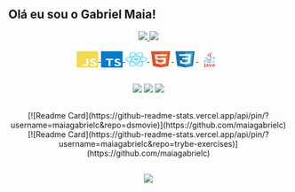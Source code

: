 ## Olá eu sou o Gabriel Maia!
<div align="center">
  <a href="https://github.com/maiagabrielc">
  <img height="180em" src="https://github-readme-stats.vercel.app/api?username=maiagabrielc&show_icons=true&theme=highcontrast&include_all_commits=true&count_private=true"/>
  <img height="180em" src="https://github-readme-stats.vercel.app/api/top-langs/?username=maiagabrielc&layout=compact&langs_count=7&theme=great-gatsby"/>
</div>
<div style="display: inline_block" align="center"><br>
  <img align="center" alt="Gabriel-Js" height="30" width="40" src="https://raw.githubusercontent.com/devicons/devicon/master/icons/javascript/javascript-plain.svg">
  <img align="center" alt="Gabriel-Ts" height="30" width="40" src="https://raw.githubusercontent.com/devicons/devicon/master/icons/typescript/typescript-plain.svg">
  <img align="center" alt="Gabriel-React" height="30" width="40" src="https://raw.githubusercontent.com/devicons/devicon/master/icons/react/react-original.svg">
  <img align="center" alt="Gabriel-HTML" height="30" width="40" src="https://raw.githubusercontent.com/devicons/devicon/master/icons/html5/html5-original.svg">
  <img align="center" alt="Gabriel-CSS" height="30" width="40" src="https://raw.githubusercontent.com/devicons/devicon/master/icons/css3/css3-original.svg">
  <img align="center" alt="Gabriel-Java" height="30" width="40" src="https://raw.githubusercontent.com/devicons/devicon/master/icons/java/java-original-wordmark.svg">

</div>
  
  ##
 
<div align="center"> 
  <a href = "mailto:maiagabrielc@gmail.com"><img src="https://img.shields.io/badge/-Gmail-%23333?style=for-the-badge&logo=gmail&logoColor=white" target="_blank"></a>
  <a href="https://www.linkedin.com/in/gabriel-carvalho-maia/" target="_blank"><img src="https://img.shields.io/badge/-LinkedIn-%230077B5?style=for-the-badge&logo=linkedin&logoColor=white" target="_blank"></a>
  <a href="https://t.me/maiagabriel" target="_blank"><img src="https://img.shields.io/badge/Telegram-2CA5E0?style=for-the-badge&logo=telegram&logoColor=white" target="_blank"></a> 
</div>
  
  ##
  
<div align="center">
  [![Readme Card](https://github-readme-stats.vercel.app/api/pin/?username=maiagabrielc&repo=dsmovie)](https://github.com/maiagabrielc)
  [![Readme Card](https://github-readme-stats.vercel.app/api/pin/?username=maiagabrielc&repo=trybe-exercises)](https://github.com/maiagabrielc)
</div>


  ##
<div align="center">
  <img src="https://forthebadge.com/images/badges/built-with-love.svg" />
</div>
